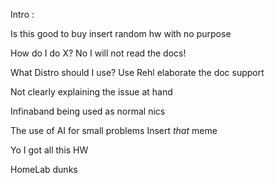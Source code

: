 Intro : 





Is this good to buy insert random hw with no purpose 

How do I do X? No I will not read the docs! 

What Distro should I use?
	Use Rehl elaborate the doc support 


Not clearly explaining the issue at hand 

Infinaband being used as normal nics 

The use of AI for small problems
Insert *that* meme

Yo I got all this HW


HomeLab dunks 